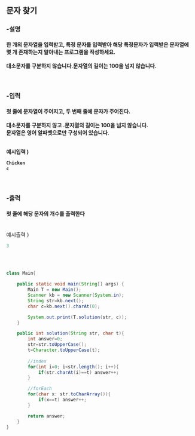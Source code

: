 


<h2>문자 찾기</h4>

<h3>-설명</h3>

<h4>한 개의 문자열을 입력받고, 특정 문자를 입력받아 해당 특정문자가 입력받은 문자열에 몇 개 존재하는지 알아내는 프로그램을 작성하세요.
<br/><br/>
대소문자를 구분하지 않습니다.문자열의 길이는 100을 넘지 않습니다.
</h4>

<br/>

<h3>-입력</h3>

<h4>첫 줄에 문자열이 주어지고, 두 번째 줄에 문자가 주어진다.
<br/><br/>
대소문자를 구분하지 않고 .문자열의 길이는 100을 넘지 않습니다.
<br/>
문자열은 영어 알파벳으로만 구성되어 있습니다.
<br/><br/>

예시입력 ) 
```java
Chicken
c
```
</h4>

<br/>
<h3>-출력</h3>

<h4>첫 줄에 해당 문자의 개수를 출력한다</h4>
<br/>
예시출력 ) 
<br/>

```java
3
```

<br/>

```java

class Main{

    public static void main(String[] args) {
        Main T = new Main();
        Scanner kb = new Scanner(System.in);
        String str=kb.next();
        char c=kb.next().charAt(0);

        System.out.print(T.solution(str, c));
    }

    public int solution(String str, char t){
        int answer=0;
        str=str.toUpperCase();
        t=Character.toUpperCase(t);
        
        //index
        for(int i=0; i<str.length(); i++){ 
            if(str.charAt(i)==t) answer++;
        }

        //forEach
        for(char x: str.toCharArray()){
            if(x==t) answer++;
        }

        return answer;
    }
}

```

